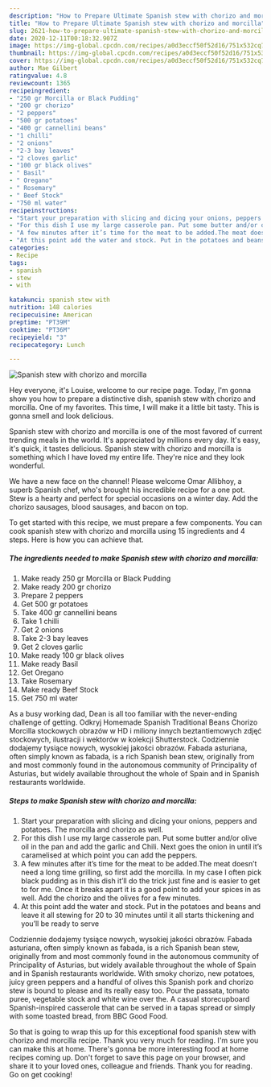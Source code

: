 ```yaml
---
description: "How to Prepare Ultimate Spanish stew with chorizo and morcilla"
title: "How to Prepare Ultimate Spanish stew with chorizo and morcilla"
slug: 2621-how-to-prepare-ultimate-spanish-stew-with-chorizo-and-morcilla
date: 2020-12-11T00:18:32.907Z
image: https://img-global.cpcdn.com/recipes/a0d3eccf50f52d16/751x532cq70/spanish-stew-with-chorizo-and-morcilla-recipe-main-photo.jpg
thumbnail: https://img-global.cpcdn.com/recipes/a0d3eccf50f52d16/751x532cq70/spanish-stew-with-chorizo-and-morcilla-recipe-main-photo.jpg
cover: https://img-global.cpcdn.com/recipes/a0d3eccf50f52d16/751x532cq70/spanish-stew-with-chorizo-and-morcilla-recipe-main-photo.jpg
author: Mae Gilbert
ratingvalue: 4.8
reviewcount: 1365
recipeingredient:
- "250 gr Morcilla or Black Pudding"
- "200 gr chorizo"
- "2 peppers"
- "500 gr potatoes"
- "400 gr cannellini beans"
- "1 chilli"
- "2 onions"
- "2-3 bay leaves"
- "2 cloves garlic"
- "100 gr black olives"
- " Basil"
- " Oregano"
- " Rosemary"
- " Beef Stock"
- "750 ml water"
recipeinstructions:
- "Start your preparation with slicing and dicing your onions, peppers and potatoes. The morcilla and chorizo as well."
- "For this dish I use my large casserole pan. Put some butter and/or olive oil in the pan and add the garlic and Chili. Next goes the onion in until it’s caramelised at which point you can add the peppers."
- "A few minutes after it’s time for the meat to be added.The meat doesn’t need a long time grilling, so first add the morcilla. In my case I often pick black pudding as in this dish it’ll do the trick just fine and is easier to get to for me. Once it breaks apart it is a good point to add your spices in as well. Add the chorizo and the olives for a few minutes."
- "At this point add the water and stock. Put in the potatoes and beans and leave it all stewing for 20 to 30 minutes until it all starts thickening and you’ll be ready to serve"
categories:
- Recipe
tags:
- spanish
- stew
- with

katakunci: spanish stew with 
nutrition: 148 calories
recipecuisine: American
preptime: "PT39M"
cooktime: "PT36M"
recipeyield: "3"
recipecategory: Lunch

---
```



![Spanish stew with chorizo and morcilla](https://img-global.cpcdn.com/recipes/a0d3eccf50f52d16/751x532cq70/spanish-stew-with-chorizo-and-morcilla-recipe-main-photo.jpg)

Hey everyone, it's Louise, welcome to our recipe page. Today, I'm gonna show you how to prepare a distinctive dish, spanish stew with chorizo and morcilla. One of my favorites. This time, I will make it a little bit tasty. This is gonna smell and look delicious.

Spanish stew with chorizo and morcilla is one of the most favored of current trending meals in the world. It's appreciated by millions every day. It's easy, it's quick, it tastes delicious. Spanish stew with chorizo and morcilla is something which I have loved my entire life. They're nice and they look wonderful.

We have a new face on the channel! Please welcome Omar Allibhoy, a superb Spanish chef, who&#39;s brought his incredible recipe for a one pot. Stew is a hearty and perfect for special occasions on a winter day. Add the chorizo sausages, blood sausages, and bacon on top.


To get started with this recipe, we must prepare a few components. You can cook spanish stew with chorizo and morcilla using 15 ingredients and 4 steps. Here is how you can achieve that.

<!--inarticleads1-->

##### The ingredients needed to make Spanish stew with chorizo and morcilla:

1. Make ready 250 gr Morcilla or Black Pudding
1. Make ready 200 gr chorizo
1. Prepare 2 peppers
1. Get 500 gr potatoes
1. Take 400 gr cannellini beans
1. Take 1 chilli
1. Get 2 onions
1. Take 2-3 bay leaves
1. Get 2 cloves garlic
1. Make ready 100 gr black olives
1. Make ready  Basil
1. Get  Oregano
1. Take  Rosemary
1. Make ready  Beef Stock
1. Get 750 ml water


As a busy working dad, Dean is all too familiar with the never-ending challenge of getting. Odkryj Homemade Spanish Traditional Beans Chorizo Morcilla stockowych obrazów w HD i miliony innych beztantiemowych zdjęć stockowych, ilustracji i wektorów w kolekcji Shutterstock. Codziennie dodajemy tysiące nowych, wysokiej jakości obrazów. Fabada asturiana, often simply known as fabada, is a rich Spanish bean stew, originally from and most commonly found in the autonomous community of Principality of Asturias, but widely available throughout the whole of Spain and in Spanish restaurants worldwide. 

<!--inarticleads2-->

##### Steps to make Spanish stew with chorizo and morcilla:

1. Start your preparation with slicing and dicing your onions, peppers and potatoes. The morcilla and chorizo as well.
1. For this dish I use my large casserole pan. Put some butter and/or olive oil in the pan and add the garlic and Chili. Next goes the onion in until it’s caramelised at which point you can add the peppers.
1. A few minutes after it’s time for the meat to be added.The meat doesn’t need a long time grilling, so first add the morcilla. In my case I often pick black pudding as in this dish it’ll do the trick just fine and is easier to get to for me. Once it breaks apart it is a good point to add your spices in as well. Add the chorizo and the olives for a few minutes.
1. At this point add the water and stock. Put in the potatoes and beans and leave it all stewing for 20 to 30 minutes until it all starts thickening and you’ll be ready to serve


Codziennie dodajemy tysiące nowych, wysokiej jakości obrazów. Fabada asturiana, often simply known as fabada, is a rich Spanish bean stew, originally from and most commonly found in the autonomous community of Principality of Asturias, but widely available throughout the whole of Spain and in Spanish restaurants worldwide. With smoky chorizo, new potatoes, juicy green peppers and a handful of olives this Spanish pork and chorizo stew is bound to please and its really easy too. Pour the passata, tomato puree, vegetable stock and white wine over the. A casual storecupboard Spanish-inspired casserole that can be served in a tapas spread or simply with some toasted bread, from BBC Good Food. 

So that is going to wrap this up for this exceptional food spanish stew with chorizo and morcilla recipe. Thank you very much for reading. I'm sure you can make this at home. There's gonna be more interesting food at home recipes coming up. Don't forget to save this page on your browser, and share it to your loved ones, colleague and friends. Thank you for reading. Go on get cooking!
